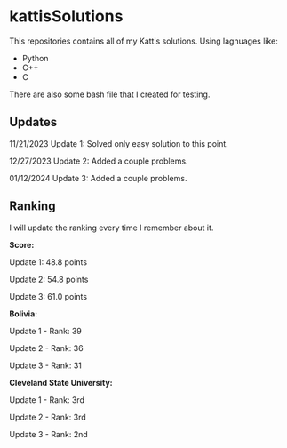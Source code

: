 # kattisSolutions

This repositories contains all of my Kattis solutions.
Using lagnuages like:

- Python
- C++
- C

There are also some bash file that I created for testing.

## Updates

11/21/2023 Update 1: Solved only easy solution to this point.

12/27/2023 Update 2: Added a couple problems.

01/12/2024 Update 3: Added a couple problems.

## Ranking

I will update the ranking every time I remember about it.

**Score:**

Update 1: 48.8 points

Update 2: 54.8 points

Update 3: 61.0 points

**Bolivia:**

Update 1 - Rank: 39

Update 2 - Rank: 36

Update 3 - Rank: 31

**Cleveland State University:**

Update 1 - Rank: 3rd

Update 2 - Rank: 3rd

Update 3 - Rank: 2nd
